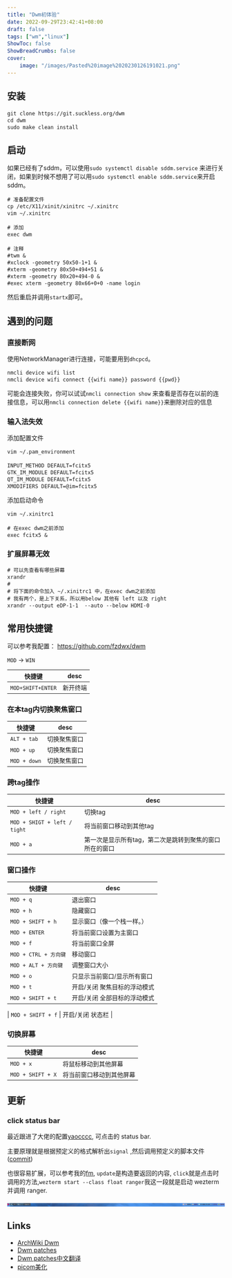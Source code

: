 ```yaml
---
title: "Dwm初体验"
date: 2022-09-29T23:42:41+08:00
draft: false
tags: ["wm","linux"]
ShowToc: false
ShowBreadCrumbs: false
cover:
    image: "/images/Pasted%20image%2020230126191021.png"
---
```


## 安装

```shell
git clone https://git.suckless.org/dwm
cd dwm
sudo make clean install
```

## 启动

如果已经有了sddm，可以使用`sudo systemctl disable sddm.service`
来进行关闭，如果到时候不想用了可以用`sudo systemctl enable sddm.service`来开启sddm。

```shell
# 准备配置文件
cp /etc/X11/xinit/xinitrc ~/.xinitrc
vim ~/.xinitrc

# 添加
exec dwm

# 注释
#twm &
#xclock -geometry 50x50-1+1 &
#xterm -geometry 80x50+494+51 &
#xterm -geometry 80x20+494-0 &
#exec xterm -geometry 80x66+0+0 -name login
```

然后重启并调用`startx`即可。

## 遇到的问题

### 直接断网

使用NetworkManager进行连接，可能要用到`dhcpcd`。

```shell
nmcli device wifi list
nmcli device wifi connect {{wifi name}} password {{pwd}}
```

可能会连接失败，你可以试试`nmcli connection show`
来查看是否存在以前的连接信息，可以用`nmcli connection delete {{wifi name}}`来删除对应的信息

### 输入法失效

添加配置文件

```shell
vim ~/.pam_environment

INPUT_METHOD DEFAULT=fcitx5
GTK_IM_MODULE DEFAULT=fcitx5
QT_IM_MODULE DEFAULT=fcitx5
XMODIFIERS DEFAULT=@im=fcitx5
```

添加启动命令

```shell
vim ~/.xinitrc1

# 在exec dwm之前添加
exec fcitx5 &
```

### 扩展屏幕无效

```shell
# 可以先查看有哪些屏幕
xrandr 
#
# 将下面的命令加入 ~/.xinitrc1 中，在exec dwm之前添加
# 我有两个，是上下关系，所以用below 其他有 left 以及 right
xrandr --output eDP-1-1  --auto --below HDMI-0
```

## 常用快捷键

可以参考我配置： https://github.com/fzdwx/dwm

`MOD` -> `WIN`

| 快捷键               | desc |
|-------------------|------|
| `MOD+SHIFT+ENTER` | 新开终端 |

### 在本tag内切换聚焦窗口

| 快捷键          | desc                          |
|--------------|-------------------------------|
| `ALT + tab`  | 切换聚焦窗口                        |
| `MOD + up`   | 切换聚焦窗口                        |
| `MOD + down` | 切换聚焦窗口                        |

### 跨tag操作

| 快捷键                          | desc                          |
|------------------------------|-------------------------------|
| `MOD + left / right`         | 切换tag                         |
| `MOD + SHIGT + left / tight` | 将当前窗口移动到其他tag                 |
| `MOD + a`                    | 第一次是显示所有tag，第二次是跳转到聚焦的窗口所在的窗口 |

### 窗口操作

| 快捷键                | desc            |
|--------------------|-----------------|
| `MOD + q`          | 退出窗口            |
| `MOD + h`          | 隐藏窗口            |
| `MOD + SHIFT + h`  | 显示窗口（像一个栈一样。）   |
| `MOD + ENTER`      | 将当前窗口设置为主窗口     |
| `MOD + f`          | 将当前窗口全屏         |
| `MOD + CTRL + 方向键` | 移动窗口            |
| `MOD + ALT + 方向键`  | 调整窗口大小          |
| `MOD + o`          | 只显示当前窗口/显示所有窗口  |
| `MOD + t`          | 开启/关闭 聚焦目标的浮动模式 |
| `MOD + SHIFT + t`  | 开启/关闭 全部目标的浮动模式 |

| `MOD + SHIFT + f`  | 开启/关闭 状态栏 |

### 切换屏幕

| 快捷键               | desc         |
|-------------------|--------------|
| `MOD + x`         | 将鼠标移动到其他屏幕   |
| `MOD + SHIFT + X` | 将当前窗口移动到其他屏幕 |

## 更新

### click status bar

最近跟进了大佬的配置[yaocccc](https://github.com/yaocccc/dwm), 可点击的 status bar.

主要原理就是根据预定义的格式解析出`signal`
,然后调用预定义的脚本文件([commit](https://github.com/fzdwx/dwm/commit/b30b5bedb1661e70acf6830f924857650831b441#diff-62eebf5eaf0e6a76a21dfed9da6556ee5413ddb49f06013bd83403cc1a485d98))

也很容易扩展，可以参考我的[fm](https://github.com/fzdwx/dwm/blob/main/statusbar/packages/fm.sh), `update`是构造要返回的内容,
`click`就是点击时调用的方法,`wezterm start --class float ranger`我这一段就是启动 wezterm 并调用 ranger.

![img.png](/images/11.png)
## Links

- [ArchWiki Dwm](https://wiki.archlinux.org/title/Dwm_(%E7%AE%80%E4%BD%93%E4%B8%AD%E6%96%87))
- [Dwm patches](https://dwm.suckless.org/patches/)
- [Dwm patches中文翻译](https://github.com/Katzeee/dwm-patches-chinese/blob/master/dwm-patches-chinese.md)
- [picom美化](https://yaocc.cc/2022/06/19/linux%E4%B8%9D%E6%BB%91%E7%9A%84%E5%8A%A8%E7%94%BB%E4%BD%93%E9%AA%8C%E2%80%94%E2%80%94picom/)